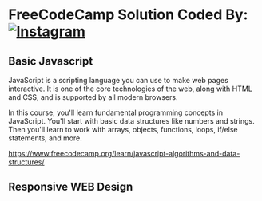 # FreeCodeCamp Solution Coded By: [![Instagram](https://img.shields.io/badge/Instagram-%23E4405F.svg?&logo=Instagram&logoColor=white)](https://www.instagram.com/ritchmi.shl) 

## Basic Javascript

JavaScript is a scripting language you can use to make web pages interactive. It is one of the core technologies of the web, along with HTML and CSS, and is supported by all modern browsers.

In this course, you'll learn fundamental programming concepts in JavaScript. You'll start with basic data structures like numbers and strings. Then you'll learn to work with arrays, objects, functions, loops, if/else statements, and more.


https://www.freecodecamp.org/learn/javascript-algorithms-and-data-structures/

## Responsive WEB Design
